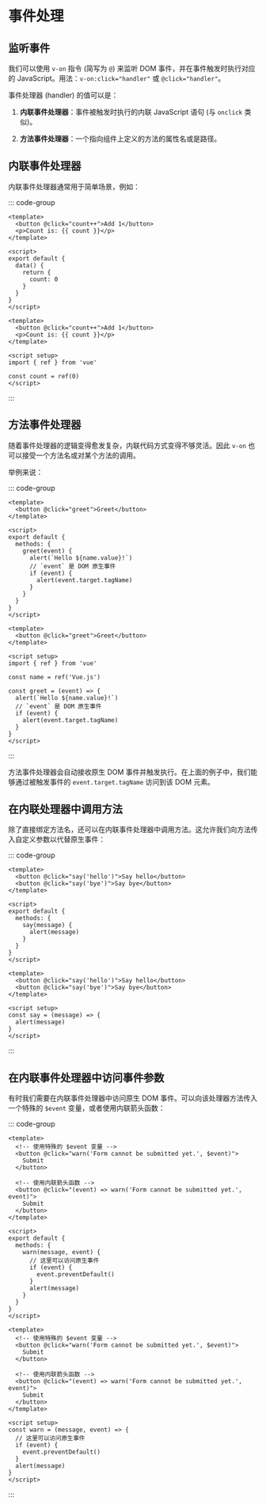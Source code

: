 <script setup>
import MethodHandlers from './event-demos/MethodHandlers.vue'
import InlineHandlers from './event-demos/InlineHandlers.vue'
import CallingMethods from './event-demos/CallingMethods.vue'
import AccessingArgument from './event-demos/AccessingArgument.vue'
</script>

# 事件处理

## 监听事件

我们可以使用 `v-on` 指令 (简写为 `@`) 来监听 DOM 事件，并在事件触发时执行对应的 JavaScript。用法：`v-on:click="handler"` 或 `@click="handler"`。

事件处理器 (handler) 的值可以是：

1. **内联事件处理器**：事件被触发时执行的内联 JavaScript 语句 (与 `onclick` 类似)。

2. **方法事件处理器**：一个指向组件上定义的方法的属性名或是路径。

## 内联事件处理器

内联事件处理器通常用于简单场景，例如：

::: code-group

```vue [选项式]
<template>
  <button @click="count++">Add 1</button>
  <p>Count is: {{ count }}</p>
</template>

<script>
export default {
  data() {
    return {
      count: 0
    }
  }
}
</script>
```

```vue [组合式]
<template>
  <button @click="count++">Add 1</button>
  <p>Count is: {{ count }}</p>
</template>

<script setup>
import { ref } from 'vue'

const count = ref(0)
</script>
```

:::

<inline-handlers />

## 方法事件处理器

随着事件处理器的逻辑变得愈发复杂，内联代码方式变得不够灵活。因此 `v-on` 也可以接受一个方法名或对某个方法的调用。

举例来说：

::: code-group

```vue [选项式]
<template>
  <button @click="greet">Greet</button>
</template>

<script>
export default {
  methods: {
    greet(event) {
      alert(`Hello ${name.value}!`)
      // `event` 是 DOM 原生事件
      if (event) {
        alert(event.target.tagName)
      }
    }
  }
}
</script>
```

```vue [组合式]
<template>
  <button @click="greet">Greet</button>
</template>

<script setup>
import { ref } from 'vue'

const name = ref('Vue.js')

const greet = (event) => {
  alert(`Hello ${name.value}!`)
  // `event` 是 DOM 原生事件
  if (event) {
    alert(event.target.tagName)
  }
}
</script>
```

:::

<method-handlers />

方法事件处理器会自动接收原生 DOM 事件并触发执行。在上面的例子中，我们能够通过被触发事件的 `event.target.tagName` 访问到该 DOM 元素。

## 在内联处理器中调用方法

除了直接绑定方法名，还可以在内联事件处理器中调用方法。这允许我们向方法传入自定义参数以代替原生事件：

::: code-group

```vue [选项式]
<template>
  <button @click="say('hello')">Say hello</button>
  <button @click="say('bye')">Say bye</button>
</template>

<script>
export default {
  methods: {
    say(message) {
      alert(message)
    }
  }
}
</script>
```

```vue [组合式]
<template>
  <button @click="say('hello')">Say hello</button>
  <button @click="say('bye')">Say bye</button>
</template>

<script setup>
const say = (message) => {
  alert(message)
}
</script>
```

:::

<CallingMethods />

## 在内联事件处理器中访问事件参数

有时我们需要在内联事件处理器中访问原生 DOM 事件。可以向该处理器方法传入一个特殊的 `$event` 变量，或者使用内联箭头函数：

::: code-group

<!-- prettier-ignore -->
```vue [选项式]
<template>
  <!-- 使用特殊的 $event 变量 -->
  <button @click="warn('Form cannot be submitted yet.', $event)">
    Submit
  </button>

  <!-- 使用内联箭头函数 -->
  <button @click="(event) => warn('Form cannot be submitted yet.', event)">
    Submit
  </button>
</template>

<script>
export default {
  methods: {
    warn(message, event) {
      // 这里可以访问原生事件
      if (event) {
        event.preventDefault()
      }
      alert(message)
    }
  }
}
</script>
```

<!-- prettier-ignore -->
```vue [组合式]
<template>
  <!-- 使用特殊的 $event 变量 -->
  <button @click="warn('Form cannot be submitted yet.', $event)">
    Submit
  </button>

  <!-- 使用内联箭头函数 -->
  <button @click="(event) => warn('Form cannot be submitted yet.', event)">
    Submit
  </button>
</template>

<script setup>
const warn = (message, event) => {
  // 这里可以访问原生事件
  if (event) {
    event.preventDefault()
  }
  alert(message)
}
</script>
```

:::

<AccessingArgument />
